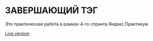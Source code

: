 # ЗАВЕРШАЮЩИЙ ТЭГ

Это практическая работа в рамках 4-го спринта Яндекс.Практикум

[Live version](https://lazanor.github.io/zakrivayuschiy-teg-f/)